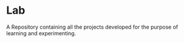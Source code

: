 # Lab
A Repository containing all the projects developed for the purpose of learning and experimenting.
